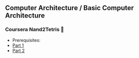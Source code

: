 ## Computer Architecture / Basic Computer Architecture

### Coursera Nand2Tetris 🎯
- Prerequisites:
- [Part 1](https://www.coursera.org/learn/build-a-computer/home/week/1)
- [Part 2](https://www.coursera.org/learn/nand2tetris2)
